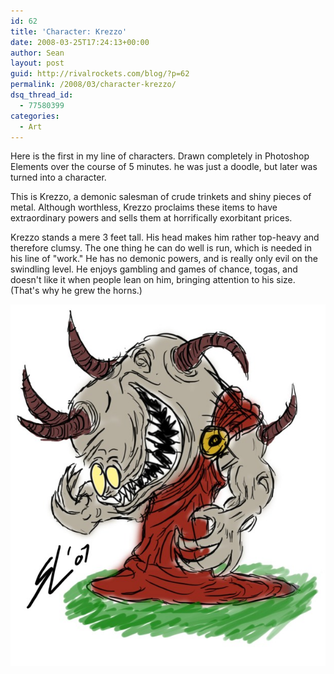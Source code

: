 ```yaml
---
id: 62
title: 'Character: Krezzo'
date: 2008-03-25T17:24:13+00:00
author: Sean
layout: post
guid: http://rivalrockets.com/blog/?p=62
permalink: /2008/03/character-krezzo/
dsq_thread_id:
  - 77580399
categories:
  - Art
---
```

Here is the first in my line of characters. Drawn completely in Photoshop Elements over the course of 5 minutes. he was just a doodle, but later was turned into a character.

This is Krezzo, a demonic salesman of crude trinkets and shiny pieces of metal. Although worthless, Krezzo proclaims these items to have extraordinary powers and sells them at horrifically exorbitant prices.

Krezzo stands a mere 3 feet tall. His head makes him rather top-heavy and therefore clumsy. The one thing he can do well is run, which is needed in his line of "work." He has no demonic powers, and is really only evil on the swindling level. He enjoys gambling and games of chance, togas, and doesn't like it when people lean on him, bringing attention to his size. (That's why he grew the horns.)</p> 

<p style="text-align: center">
  <img src="/content/2008/03/krezzo-md.jpg" alt="krezzo-md.jpg" />
</p>

</a>